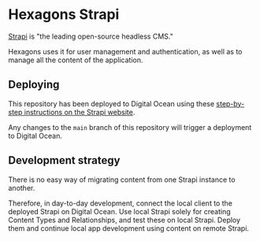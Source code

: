 # Hexagons Strapi

[Strapi](https://strapi.io/) is "the leading open-source headless CMS."

Hexagons uses it for user management and authentication, as well as to manage all the content of the application.

## Deploying

This repository has been deployed to Digital Ocean using these [step-by-step instructions on the Strapi website](https://strapi.io/documentation/developer-docs/latest/setup-deployment-guides/deployment/hosting-guides/digitalocean-app-platform.html#configure-your-strapi-project-for-deployment).

Any changes to the `main` branch of this repository will trigger a deployment to Digital Ocean.

## Development strategy

There is no easy way of migrating content from one Strapi instance to another. 

Therefore, in day-to-day development, connect the local client to the deployed Strapi on Digital Ocean. Use local Strapi solely for creating Content Types and Relationships, and test these on local Strapi. Deploy them and continue local app development using content on remote Strapi.
